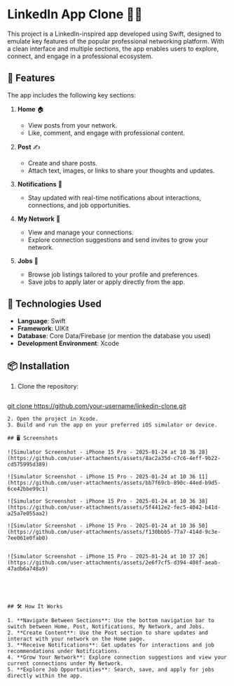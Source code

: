 # LinkedIn App Clone 📱💼  

This project is a LinkedIn-inspired app developed using Swift, designed to emulate key features of the popular professional networking platform. With a clean interface and multiple sections, the app enables users to explore, connect, and engage in a professional ecosystem.  

## 🌟 Features  

The app includes the following key sections:  

1. **Home** 🏠  
   - View posts from your network.  
   - Like, comment, and engage with professional content.  

2. **Post** ✍️  
   - Create and share posts.  
   - Attach text, images, or links to share your thoughts and updates.  

3. **Notifications** 🔔  
   - Stay updated with real-time notifications about interactions, connections, and job opportunities.  

4. **My Network** 🤝  
   - View and manage your connections.  
   - Explore connection suggestions and send invites to grow your network.  

5. **Jobs** 💼  
   - Browse job listings tailored to your profile and preferences.  
   - Save jobs to apply later or apply directly from the app.  

## 🚀 Technologies Used  

- **Language**: Swift  
- **Framework**: UIKit  
- **Database**: Core Data/Firebase (or mention the database you used)  
- **Development Environment**: Xcode  

## 📦 Installation  

1. Clone the repository:  
   ```bash  
  [ git clone https://github.com/your-username/linkedin-clone.git  ](https://github.com/Ingrideyouadeu/Linkedln-app-clone.git)
   ```  
2. Open the project in Xcode.  
3. Build and run the app on your preferred iOS simulator or device.  

## 🖥️ Screenshots  

![Simulator Screenshot - iPhone 15 Pro - 2025-01-24 at 10 36 28](https://github.com/user-attachments/assets/8ac2a35d-c7c6-4eff-9b22-cd575995d389)

![Simulator Screenshot - iPhone 15 Pro - 2025-01-24 at 10 36 11](https://github.com/user-attachments/assets/bb7f69cb-890c-44ed-b9d5-6ce42bbe99c1)

![Simulator Screenshot - iPhone 15 Pro - 2025-01-24 at 10 36 38](https://github.com/user-attachments/assets/5f4412e2-fec5-4042-b41d-a25a7e055aa2)

![Simulator Screenshot - iPhone 15 Pro - 2025-01-24 at 10 36 50](https://github.com/user-attachments/assets/f130bbb5-77a7-414d-9c3e-7ee061e0fab0)


![Simulator Screenshot - iPhone 15 Pro - 2025-01-24 at 10 37 26](https://github.com/user-attachments/assets/2e6f7cf5-d394-408f-aeab-47adb6a748a9)





## 🛠️ How It Works  

1. **Navigate Between Sections**: Use the bottom navigation bar to switch between Home, Post, Notifications, My Network, and Jobs.  
2. **Create Content**: Use the Post section to share updates and interact with your network on the Home page.  
3. **Receive Notifications**: Get updates for interactions and job recommendations under Notifications.  
4. **Grow Your Network**: Explore connection suggestions and view your current connections under My Network.  
5. **Explore Job Opportunities**: Search, save, and apply for jobs directly within the app.  

